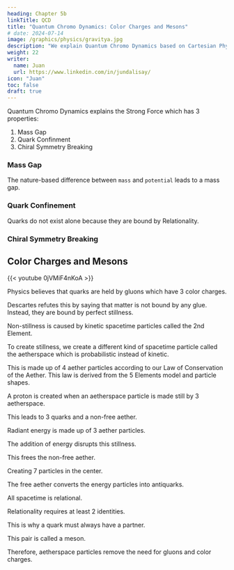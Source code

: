 ```yaml
---
heading: Chapter 5b
linkTitle: QCD
title: "Quantum Chromo Dynamics: Color Charges and Mesons"
# date: 2024-07-14
image: /graphics/physics/gravitya.jpg
description: "We explain Quantum Chromo Dynamics based on Cartesian Physics"
weight: 22
writer:
  name: Juan
  url: https://www.linkedin.com/in/jundalisay/
icon: "Juan"
toc: false
draft: true
---
```



Quantum Chromo Dynamics explains the Strong Force which has 3 properties:

1. Mass Gap
2. Quark Confinment
3. Chiral Symmetry Breaking 


### Mass Gap

The nature-based difference between `mass` and `potential` leads to a mass gap. 


### Quark Confinement

Quarks do not exist alone because they are bound by Relationality.


### Chiral Symmetry Breaking



<!-- Cartesian Relationality: -->

## Color Charges and Mesons


{{< youtube 0jVMiF4nKoA >}}

Physics believes that quarks are held by gluons which have 3 color charges. 

Descartes refutes this by saying that matter is not bound by any glue. Instead, they are bound by perfect stillness.

Non-stillness is caused by kinetic spacetime particles called the 2nd Element. 

To create stillness, we create a different kind of spacetime particle called the aetherspace which is probabilistic instead of kinetic.

This is made up of 4 aether particles according to our Law of Conservation of the Aether. This law is derived from the 5 Elements model and particle shapes.  

A proton is created when an aetherspace particle is made still by 3 aetherspace.

This leads to 3 quarks and a non-free aether.

Radiant energy is made up of 3 aether particles.

The addition of energy disrupts this stillness. 

This frees the non-free aether. 

Creating 7 particles in the center. 

The free aether converts the energy particles into antiquarks. 

All spacetime is relational.

Relationality requires at least 2 identities. 

This is why a quark must always have a partner. 

This pair is called a meson.

Therefore, aetherspace particles remove the need for gluons and color charges.

<!-- https://www.youtube.com/watch?v=0jVMiF4nKoA -->


<!-- ### Quantum Media: Aetherspace Kaons -->